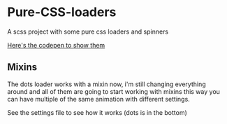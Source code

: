 # Pure-CSS-loaders

A scss project with some pure css loaders and spinners

[Here's the codepen to show them](https://codepen.io/db1996/pen/VrNoBJ)

## Mixins

The dots loader works with a mixin now, i'm still changing everything around and all of them are
going to start working with mixins this way you can have multiple of the same animation with
different settings.

See the settings file to see how it works (dots is in the bottom)
